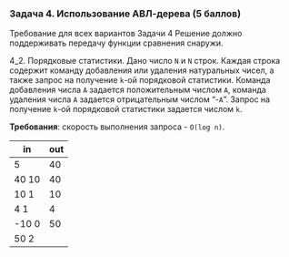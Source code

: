 ### Задача 4. Использование АВЛ-дерева (5 баллов)

Требование для всех вариантов Задачи 4
Решение должно поддерживать передачу функции сравнения снаружи.

4_2. Порядковые статистики. Дано число `N` и `N` строк. Каждая строка содержит команду добавления или удаления натуральных чисел, а также запрос на получение `k`-ой порядковой статистики. Команда добавления числа `A` задается положительным числом `A`, команда удаления числа `A` задается отрицательным числом “-`A`”. Запрос на получение `k`-ой порядковой статистики задается числом `k`.

**Требования**: скорость выполнения запроса - `O(log n)`.

|   in    |   out   |
| ------- | ------- |
| 5       | 40      |
| 40 10   | 40      |
| 10 1    | 10      |
| 4 1     | 4       |
| -10 0   | 50      |
| 50 2    |         |
